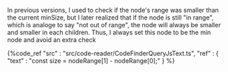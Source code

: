 In previous versions, I used to check if the node's range was smaller than the current minSize,
but I later realized that if the node is still "in range", which is analoge to say "not out of range",
the node will always be smaller and smaller in each children.
Thus, I always set this node to be the min node and avoid an extra check

{%code_ref
    "src" : "src/code-reader/CodeFinderQueryJsText.ts",
    "ref" : {
        "text" : "const size = nodeRange[1] - nodeRange[0];"
    }
%}
